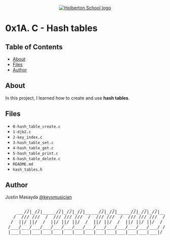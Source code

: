 <p align="center">
  <a href=#>
    <img src="https://intranet.hbtn.io/assets/holberton-logo-full-black-157ccfa3d2134776c1e3f78c0fe682968e8848b64fcacc6187976044f75f35a8.png" alt="Holberton School logo">
  </a>
</p>

# 0x1A. C - Hash tables

## Table of Contents
* [About](#about)
* [Files](#files)
* [Author](#author)

## About
In this project, I learned how to create and use **hash tables**.

## Files
* `0-hash_table_create.c`
* `1-djb2.c`
* `2-key_index.c`
* `3-hash_table_set.c`
* `4-hash_table_get.c`
* `5-hash_table_print.c`
* `6-hash_table_delete.c`
* `README.md`
* `hash_tables.h`

## Author
Justin Masayda [@keysmusician](https://github.com/keysmusician)
<div align="center">
<pre>
        _   _       _   _   _       _   _       _   _   _     
    ___//|_//|_____//|_//|_//|_____//|_//|_____//|_//|_//|___ 
   /  /// ///  /  /// /// ///  /  /// ///  /  /// /// ///  / |
  /  ||/ ||/  /  ||/ ||/ ||/  /  ||/ ||/  /  ||/ ||/ ||/  / / 
 /___/___/___/___/___/___/___/___/___/___/___/___/___/___/ /  
 |___|___|___|___|___|___|___|___|___|___|___|___|___|___|/   
 
</pre>
</div>

